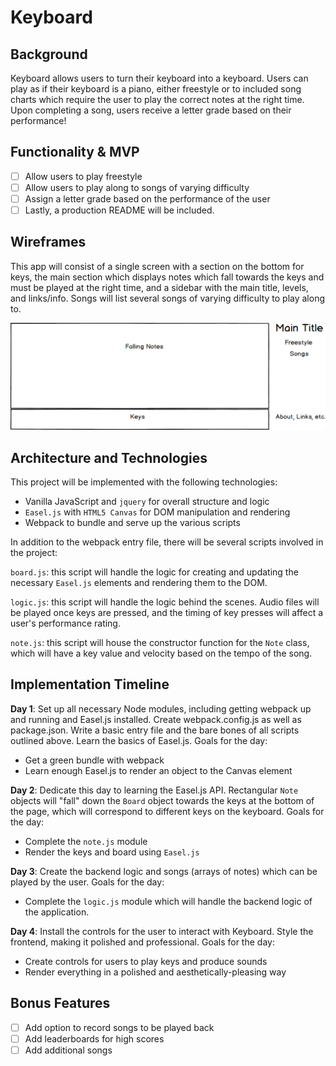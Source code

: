 # Keyboard

## Background

Keyboard allows users to turn their keyboard into a keyboard. Users can play as if their keyboard is a piano,
either freestyle or to included song charts which require the user to play the correct notes at the right time. Upon completing a song, users receive a letter grade based on their performance!

## Functionality & MVP

- [ ] Allow users to play freestyle
- [ ] Allow users to play along to songs of varying difficulty
- [ ] Assign a letter grade based on the performance of the user
- [ ] Lastly, a production README will be included.

## Wireframes

This app will consist of a single screen with a section on the bottom for keys, the main section which displays notes which fall towards the keys and must be played at the right time, and a sidebar with the main title, levels, and links/info. Songs will list several songs of varying difficulty to play along to.

![wireframes](docs/keyboard_wireframe.png)

## Architecture and Technologies

This project will be implemented with the following technologies:

- Vanilla JavaScript and `jquery` for overall structure and logic
- `Easel.js` with `HTML5 Canvas` for DOM manipulation and rendering
- Webpack to bundle and serve up the various scripts

In addition to the webpack entry file, there will be several scripts involved in the project:

`board.js`: this script will handle the logic for creating and updating the necessary `Easel.js` elements and rendering them to the DOM.

`logic.js`: this script will handle the logic behind the scenes. Audio files will be played once keys are pressed, and the timing of key presses will affect a user's performance rating.

`note.js`: this script will house the constructor function for the `Note` class, which will have a key value and velocity based on the tempo of the song.

## Implementation Timeline

**Day 1**: Set up all necessary Node modules, including getting webpack up and running and Easel.js installed. Create webpack.config.js as well as package.json. Write a basic entry file and the bare bones of all scripts outlined above. Learn the basics of Easel.js. Goals for the day:

- Get a green bundle with webpack
- Learn enough Easel.js to render an object to the Canvas element

**Day 2**: Dedicate this day to learning the Easel.js API. Rectangular `Note` objects will "fall" down the `Board` object towards the keys at the bottom of the page, which will correspond to different keys on the keyboard. Goals for the day:

- Complete the `note.js` module
- Render the keys and board using `Easel.js`

**Day 3**: Create the backend logic and songs (arrays of notes) which can be played by the user. Goals for the day:

- Complete the `logic.js` module which will handle the backend logic of the application.

**Day 4**: Install the controls for the user to interact with Keyboard. Style the frontend, making it polished and professional. Goals for the day:

- Create controls for users to play keys and produce sounds
- Render everything in a polished and aesthetically-pleasing way

## Bonus Features

- [ ] Add option to record songs to be played back
- [ ] Add leaderboards for high scores
- [ ] Add additional songs
